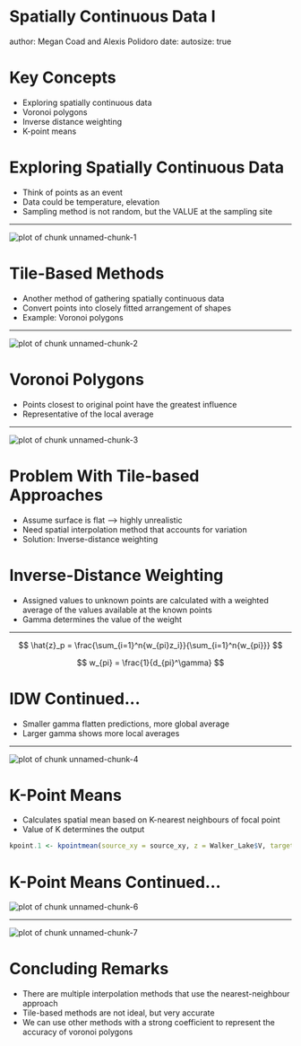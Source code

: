 Spatially Continuous Data I
========================================================
author: Megan Coad and Alexis Polidoro 
date: 
autosize: true

Key Concepts
========================================================

- Exploring spatially continuous data
- Voronoi polygons
- Inverse distance weighting
- K-point means

Exploring Spatially Continuous Data
========================================================
- Think of points as an event 
- Data could be temperature, elevation
- Sampling method is not random, but the VALUE at the sampling site

***
![plot of chunk unnamed-chunk-1](30-Spatially-Contiguous-Data-Slides-figure/unnamed-chunk-1-1.png)

Tile-Based Methods
========================================================
- Another method of gathering spatially continuous data
- Convert points into closely fitted arrangement of shapes
- Example: Voronoi polygons

***

![plot of chunk unnamed-chunk-2](30-Spatially-Contiguous-Data-Slides-figure/unnamed-chunk-2-1.png)

Voronoi Polygons
========================================================
- Points closest to original point have the greatest influence
- Representative of the local average

***

![plot of chunk unnamed-chunk-3](30-Spatially-Contiguous-Data-Slides-figure/unnamed-chunk-3-1.png)


Problem With Tile-based Approaches
========================================================
- Assume surface is flat --> highly unrealistic 
- Need spatial interpolation method that accounts for variation
- Solution: Inverse-distance weighting

Inverse-Distance Weighting
========================================================

- Assigned values to unknown points are calculated with a weighted average of the values available at the known points
- Gamma determines the value of the weight

***
$$
\hat{z}_p = \frac{\sum_{i=1}^n{w_{pi}z_i}}{\sum_{i=1}^n{w_{pi}}}
$$

$$
w_{pi} = \frac{1}{d_{pi}^\gamma}
$$


IDW Continued...
========================================================
- Smaller gamma flatten predictions, more global average
- Larger gamma shows more local averages

***

![plot of chunk unnamed-chunk-4](30-Spatially-Contiguous-Data-Slides-figure/unnamed-chunk-4-1.png)

K-Point Means
========================================================
- Calculates spatial mean based on K-nearest neighbours of focal point
- Value of K determines the output


```r
kpoint.1 <- kpointmean(source_xy = source_xy, z = Walker_Lake$V, target_xy = target_xy, k = 1)
```


K-Point Means Continued...
========================================================
![plot of chunk unnamed-chunk-6](30-Spatially-Contiguous-Data-Slides-figure/unnamed-chunk-6-1.png)

***

![plot of chunk unnamed-chunk-7](30-Spatially-Contiguous-Data-Slides-figure/unnamed-chunk-7-1.png)

Concluding Remarks
========================================================
- There are multiple interpolation methods that use the nearest-neighbour approach 
- Tile-based methods are not ideal, but very accurate
- We can use other methods with a strong coefficient to represent the accuracy of voronoi polygons
